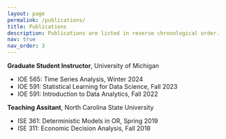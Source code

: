 ```yaml
---
layout: page
permalink: /publications/
title: Publications
description: Publications are listed in reverse chronological order.
nav: true
nav_order: 3
---
```

<!-- _pages/publications.md -->
<!-- <div class="publications">

{% bibliography -f {{ site.scholar.bibliography }} %}

</div> -->

<b>Graduate Student Instructor</b>, University of Michigan

* IOE 565: Time Series Analysis, Winter 2024
* IOE 591: Statistical Learning for Data Science, Fall 2023
* IOE 591: Introduction to Data Analytics, Fall 2022

<b>Teaching Assitant</b>, North Carolina State University

* ISE 361: Deterministic Models in OR, Spring 2019
* ISE 311: Economic Decision Analysis, Fall 2018